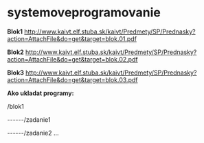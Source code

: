 # systemoveprogramovanie

**Blok1** http://www.kaivt.elf.stuba.sk/kaivt/Predmety/SP/Prednasky?action=AttachFile&do=get&target=blok.01.pdf

**Blok2** http://www.kaivt.elf.stuba.sk/kaivt/Predmety/SP/Prednasky?action=AttachFile&do=get&target=blok.02.pdf

**Blok3** http://www.kaivt.elf.stuba.sk/kaivt/Predmety/SP/Prednasky?action=AttachFile&do=get&target=blok.03.pdf

**Ako ukladat programy:**

/blok1

------/zadanie1

------/zadanie2
...
